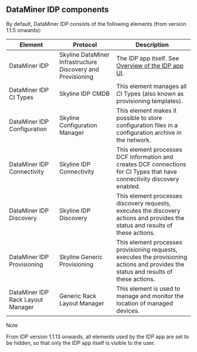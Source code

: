 ## DataMiner IDP components

By default, DataMiner IDP consists of the following elements (from version 1.1.5 onwards):

| Element                           | Protocol                                                    | Description                                                                                                                           |
|-----------------------------------|-------------------------------------------------------------|---------------------------------------------------------------------------------------------------------------------------------------|
| DataMiner IDP                     | Skyline DataMiner Infrastructure Discovery and Provisioning | The IDP app itself. See [Overview of the IDP app UI](Overview_of_the_IDP_app_UI.md).                                                  |
| DataMiner IDP CI Types            | Skyline IDP CMDB                                            | This element manages all CI Types (also known as provisioning templates).                                                             |
| DataMiner IDP Configuration       | Skyline Configuration Manager                               | This element makes it possible to store configuration files in a configuration archive in the network.                                |
| DataMiner IDP Connectivity        | Skyline IDP Connectivity                                    | This element processes DCF information and creates DCF connections for CI Types that have connectivity discovery enabled.             |
| DataMiner IDP Discovery           | Skyline IDP Discovery                                       | This element processes discovery requests, executes the discovery actions and provides the status and results of these actions.       |
| DataMiner IDP Provisioning        | Skyline Generic Provisioning                                | This element processes provisioning requests, executes the provisioning actions and provides the status and results of these actions. |
| DataMiner IDP Rack Layout Manager | Generic Rack Layout Manager                                 | This element is used to manage and monitor the location of managed devices.                                                           |

> [!NOTE]
> From IDP version 1.1.13 onwards, all elements used by the IDP app are set to be hidden, so that only the IDP app itself is visible to the user.

